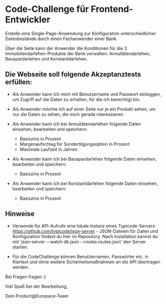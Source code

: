 # Code-Challenge für Frontend-Entwickler

Erstelle eine Single-Page-Anwendung zur Konfiguration unterschiedlicher Datenbestände durch einen Fachanwender einer Bank.

Über die Seite kann der Anwender die Konditionen für die 3 Immobiliendarlehen-Produkte der Bank verwalten: Annuitätendarlehen, Bauspardarlehen und Konstantdarlehen.

## Die Webseite soll folgende Akzeptanztests erfüllen:

* Als Anwender kann ich mich mit Benutzername und Passwort einloggen, um Zugriff auf die Daten zu erhalten, für die ich berechtigt bin.

* Als Anwender möchte ich auf einer Seite nur je ein Produkt sehen, um nur die Daten zu sehen, die mich gerade interessieren.

* Als Anwender kann ich bei Annuitätendarlehen folgende Daten einsehen, bearbeiten und speichern:
  * Basiszins in Prozent
  * Margenaufschlag für Sondertilgungsoption in Prozent
  * Maximale Laufzeit in Jahren

* Als Anwender kann ich bei Bauspardarlehen folgende Daten einsehen, bearbeiten und speichern:
  * Basiszins in Prozent

* Als Anwender kann ich bei Konstantdarlehen folgende Daten einsehen, bearbeiten und speichern:
  * Basiszins in Prozent


## Hinweise

* Verwende für API-Aufrufe eine lokale Instanz eines Typicode-Servers https://github.com/typicode/json-server - JSON-Dateien für Daten und Konfiguration findest du hier im Repository. Nach Installation kannst du mit 'json-server --watch db.json --routes routes.json' den Server starten.

* Für die CodeChallenge können Benutzernamen, Passwörter etc. in Klartext und ohne weitere Sicherheitsmaßnahmen an die API übertragen werden.


Bei Fragen fragen :)


Viel Spaß bei der Bearbeitung,

Dein Product@Europace-Team

